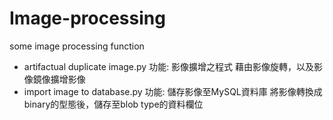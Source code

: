 # Image-processing
some image processing function

- artifactual duplicate image.py 
    功能: 影像擴增之程式
    藉由影像旋轉，以及影像鏡像擴增影像
- import image to database.py
    功能: 儲存影像至MySQL資料庫
    將影像轉換成binary的型態後，儲存至blob type的資料欄位
